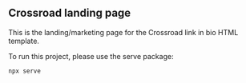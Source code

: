 ## Crossroad landing page

This is the landing/marketing page for the Crossroad link in bio HTML template.

To run this project, please use the serve package:

```
npx serve
```
